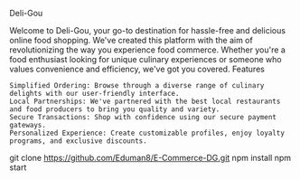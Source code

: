 Deli-Gou

Welcome to Deli-Gou, your go-to destination for hassle-free and delicious online food shopping. We've created this platform with the aim of revolutionizing the way you experience food commerce. Whether you're a food enthusiast looking for unique culinary experiences or someone who values convenience and efficiency, we've got you covered.
Features

    Simplified Ordering: Browse through a diverse range of culinary delights with our user-friendly interface.
    Local Partnerships: We've partnered with the best local restaurants and food producers to bring you quality and variety.
    Secure Transactions: Shop with confidence using our secure payment gateways.
    Personalized Experience: Create customizable profiles, enjoy loyalty programs, and exclusive discounts.
 git clone https://github.com/Eduman8/E-Commerce-DG.git
npm install
npm start
